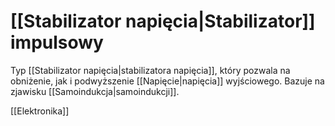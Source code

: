 # [[Stabilizator napięcia|Stabilizator]] impulsowy
Typ [[Stabilizator napięcia|stabilizatora napięcia]], który pozwala na obniżenie, jak i podwyższenie [[Napięcie|napięcia]] wyjściowego.
Bazuje na zjawisku [[Samoindukcja|samoindukcji]].

[[Elektronika]]